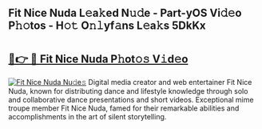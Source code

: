 ## Fit Nice Nuda L𝚎a𝚔ed N𝚞𝚍e - Part-yOS Vi𝚍𝚎o P𝚑𝚘tos - H𝚘𝚝 O𝚗𝚕yf𝚊ns L𝚎a𝚔s 5DkKx

# <h2><a href="http://kfcqqo.oniu.top/?m=Fit+Nice+Nuda">🔗👉 🔴 Fit Nice Nuda P𝚑ot𝚘𝚜 V𝚒d𝚎o</a></h2>

[![Fit Nice Nuda Nu𝚍e𝚜](https://i.imgur.com/0qMVB7G.gif)](http://kfcqqo.oniu.top/?m=Fit+Nice+Nuda)
Digital media creator and web entertainer Fit Nice Nuda, known for distributing dance and lifestyle knowledge through solo and collaborative dance presentations and short videos. Exceptional mime troupe member Fit Nice Nuda, famed for their remarkable abilities and accomplishments in the art of silent storytelling.  
